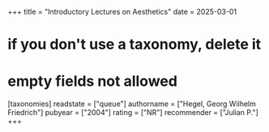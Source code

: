 +++
title = "Introductory Lectures on Aesthetics"
date = 2025-03-01
# if you don't use a taxonomy, delete it
# empty fields not allowed
[taxonomies]
  readstate = ["queue"]
  authorname = ["Hegel, Georg Wilhelm Friedrich"]
  pubyear = ["2004"]
  rating = ["NR"]
  recommender = ["Julian P."]
+++